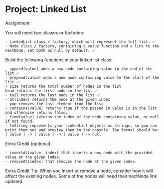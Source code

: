 # Project: Linked List

Assignment

You will need two classes or factories:

    - LinkedList class / factory, which will represent the full list. ✅
    - Node class / factory, containing a value function and a link to the nextNode, set both as null by default. ✅

Build the following functions in your linked list class:

    - append(value) adds a new node containing value to the end of the list ✅
    - prepend(value) adds a new node containing value to the start of the list ✅
    - size returns the total number of nodes in the list
    head returns the first node in the list ✅
    - tail returns the last node in the list ✅
    - at(index) returns the node at the given index
    - pop removes the last element from the list
    - contains(value) returns true if the passed in value is in the list and otherwise returns false.
    - find(value) returns the index of the node containing value, or null if not found.
    - toString represents your LinkedList objects as strings, so you can print them out and preview them in the console. The format should be: ( value ) -> ( value ) -> ( value ) -> null

Extra Credit (optional)

    - insertAt(value, index) that inserts a new node with the provided value at the given index.
    - removeAt(index) that removes the node at the given index.

Extra Credit Tip: When you insert or remove a node, consider how it will affect the existing nodes. Some of the nodes will need their nextNode link updated.
